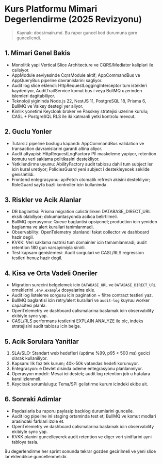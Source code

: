 # Kurs Platformu Mimari Degerlendirme (2025 Revizyonu)

> Kaynak: docs/main.md. Bu rapor guncel kod durumuna gore guncellendi.

## 1. Mimari Genel Bakis
- Monolitik yapi Vertical Slice Architecture ve CQRS/Mediator kaliplari ile calisiyor.
- AppModule seviyesinde CqrsModule aktif; AppCommandBus ve AppQueryBus pipeline davranislarini sagliyor.
- Audit log slice eklendi: HttpRequestLoggingInterceptor tum istekleri kaydediyor, AuditTrailService komut bus i veya BullMQ uzerinden islemleri dagitabiliyor.
- Teknoloji yigininda Node.js 22, NestJS 11, PostgreSQL 18, Prisma 6, BullMQ ve Valkey destegi yer aliyor.
- Kimlik yonetimi Keycloak broker ve Passkey stratejisi uzerine kurulu; CASL + PostgreSQL RLS ile iki katmanli yetki kontrolu mevcut.

## 2. Guclu Yonler
- Tutarsiz pipeline boslugu kapandi: AppCommandBus validation ve transaction davranislarini garanti altina aliyor.
- Audit altyapisi: HttpRequestLogFactory PII maskeleme yapiyor, retention komutu veri saklama politikasini destekliyor.
- Yetkilendirme uyumu: AbilityFactory audit tablosu dahil tum subject ler icin kural uretiyor; PoliciesGuard yeni subject i destekleyecek sekilde genisletildi.
- Frontend entegrasyonu: apiFetch otomatik refresh akisini destekliyor; RoleGuard sayfa bazli kontroller icin kullanimda.

## 3. Riskler ve Acik Alanlar
- DB baglantisi: Prisma migration calistirilirken DATABASE_DIRECT_URL eksik olabiliyor; dokumantasyonda acikca belirtilmeli.
- BullMQ operasyonu: Queue baglantisi opsiyonel; production icin yeniden baglanma ve alert kurallari tanimlanmadi.
- Observability: OpenTelemetry planlandi fakat collector ve dashboard hazir degil.
- KVKK: Veri saklama matrisi tum domainler icin tamamlanmadi; audit retention 180 gun varsayimiyla sinirli.
- Test kapsam genislemesi: Audit sorgulari ve CASL/RLS regression testleri henuz hazir degil.

## 4. Kisa ve Orta Vadeli Oneriler
- Migration surecini belgelemek icin `DATABASE_URL` ve `DATABASE_DIRECT_URL` orneklerini `.env.example` dosyalarina ekle.
- Audit log listeleme sorgusu icin pagination + filtre contract testleri yaz.
- BullMQ baglantisi icin retry/alert kurallari ve `audit-log` kuyruu worker capacitesi planla.
- OpenTelemetry ve dashboard calismalarina baslamak icin observability ekibiyle sync yap.
- CASL/RLS performans testlerini EXPLAIN ANALYZE ile olc, indeks stratejisini audit tablosu icin belge.

## 5. Acik Sorulara Yanitlar
1. SLA/SLO: Standart web hedefleri (uptime %99, p95 < 500 ms) gecici olarak kullaniliyor.
2. Kapsam: Ilk faz tek kurum; 40k-50k vatandas hedefi korunuyor.
3. Entegrasyon: e Devlet disinda odeme entegrasyonu planlanmiyor.
4. Operasyon modeli: Mesai ici destek; audit log retention job u hatalara karsi izlenmeli.
5. Keycloak sorumlulugu: Tema/SPI gelistirme kurum icindeki ekibe ait.

## 6. Sonraki Adimlar
- Paydaslarla bu raporu paylasip backlog durumlarini guncelle.
- Audit log pipeline ini staging ortaminda test et; BullMQ ve komut modlari arasindaki farklari izole et.
- OpenTelemetry ve dashboard calismalarina baslamak icin observability ekibiyle sync yap.
- KVKK planini guncelleyerek audit retention ve diger veri siniflarini ayni tabloya tasla.

Bu degerlendirme her sprint sonunda tekrar gozden gecirilmeli ve yeni slice lar eklendikce guncellenmelidir.
